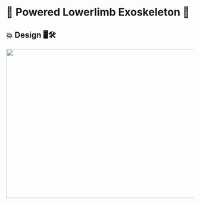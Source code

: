 # 🤖 Powered Lowerlimb Exoskeleton 🦿       
## 💥 Design 🖥️🛠️      
<img align="midle" height="400" width="600" src="https://github.com/devsonni/Powered-Lowerlimb-Exoskeleton/blob/main/Docs/Exoskeleton%20Gif.gif"> 

